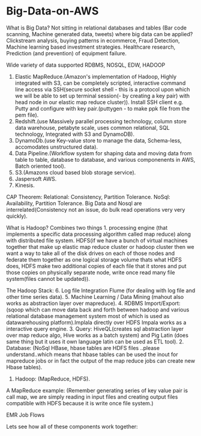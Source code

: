 # Big-Data-on-AWS
What is Big Data?
Not sitting in relational databases and tables (Bar code scanning, Machine generated data, tweets)
where big data can be applied?
Clickstream analysis, buying patterns in ecommerce, Fraud Detection, Machine learning based investment strategies. Healthcare research, Prediction (and prevention) of equipment failure.

Wide variety of data supported
RDBMS, NOSQL, EDW, HADOOP

1. Elastic MapReduce.(Amazon's implementation of Hadoop, Highly integrated with S3, can be completely scripted, interactive command line access via SSH(secure socket shell - this is a protocol upon which we will be able to set up terminal session(- by creating a key pair) with head node in our elastic map reduce cluster)). Install SSH client e.g. Putty and configure with key pair.(puttygen - to make ppk file  from the pem file).
2. Redshift.(use Massively parallel processing technology, column store data warehouse, petabyte scale, uses common relational, SQL technology, Integrated with S3 and DynamoDB).
3. DynamoDb.(use Key-value store to manage the data, Schema-less, accomodates unstructured data).
4. Data Pipeline.(Workflow system for shaping data and moving data from table to table, database to database, and various componenents in AWS, Batch oriented tool).
5. S3.(Amazons cloud based blob storage service).
6. Jaspersoft AWS.
7. Kinesis.

CAP Theorem:
Relational: Consistency, Partition Tolerance.
NoSql: Availability, Partition Tolerance.
Big Data and Nosql are interrelated(Consistency not an issue, do bulk read operations very very quickly).

What is Hadoop?
Combines two things 1. processing engine (that implements a specific data processing algorithm called map reduce) along with distributed file system. HDFS(if we have a bunch of virtual machines together that make up elastic map reduce cluster or hadoop cluster then we want a way to take all of the disk drives on each of those nodes and federate them together as one logical storage volume thats what HDFS does, HDFS make two additional copies of each file that it stores and put those copies on physically separate node, write once read many file system(files cannot be updated)).

The Hadoop Stack:
6. Log file Integration Flume (for dealing with log file and other time series data).
5. Machine Learning / Data Mining (mahout also works as abstraction layer over mapreduce).
4. RDBMS Import/Export: (sqoop which can move data back and forth between hadoop and various relational database management system most of which is used as datawarehousing platform).Implala directly over HDFS Impala works as a interactive query engine.
3. Query: HiveQL(creates sql abstraction layer over map reduce algo, Hive works as a batch system) and Pig Latin (does same thing but it uses it own language latin can be used as ETL tool).
2. Database: (NoSql HBase, hbase tables are HDFS files ..please understand..which means that hbase tables can be used the inout for mapreduce jobs or in fact the output of the map reduce jobs can create new Hbase tables).
1. Hadoop: (MapReduce, HDFS).

A MapReduce example: (Remember generating series of key value pair is call map, we are simply reading in input files and creating output files compatible with HDFS because it is write once file system.)

EMR Job Flows

Lets see how all of these components work together:




